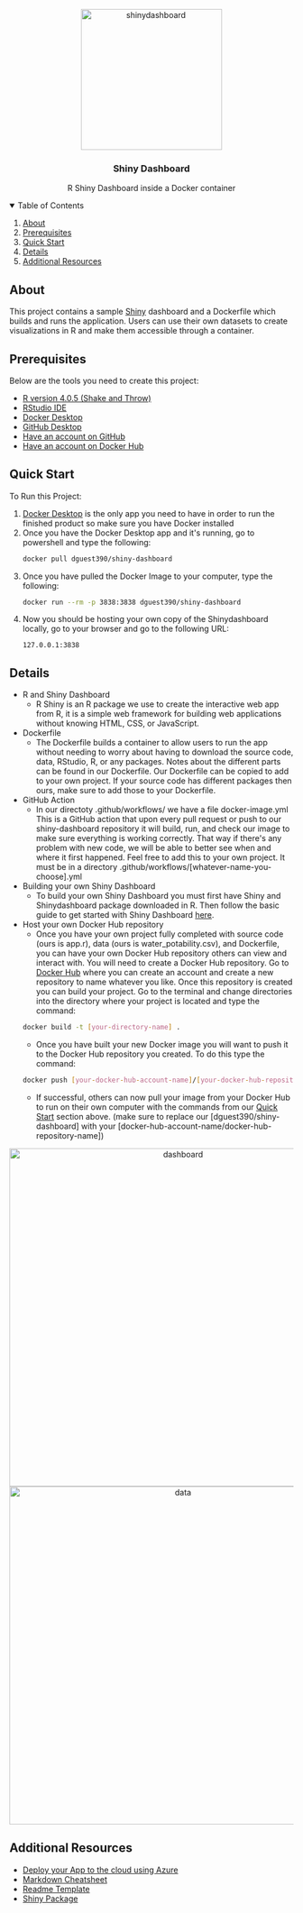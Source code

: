 <p align="center">
  <img width="250" src="Media/Shiny-logo.png" alt="shinydashboard">
  <h3 align="center">Shiny Dashboard</h3>
  <p align="center"> R Shiny Dashboard inside a Docker container</p>

<details open="open">
  <summary>Table of Contents</summary>
  <ol>
    <li><a href="#about">About</a></li>
    <li><a href="#prerequisites">Prerequisites</a></li>
    <li><a href="#quick-start">Quick Start</a></li>
    <li><a href="#details">Details</a></li>
    <li><a href="#additional-resources">Additional Resources</a></li>
  </ol>
</details>
 
## About

This project contains a sample [Shiny](https://rstudio.github.io/shinydashboard/) dashboard and a Dockerfile which builds and runs the application. Users can use their own datasets to create visualizations in R and make them accessible through a container.
  
## Prerequisites

Below are the tools you need to create this project:

- [R version 4.0.5 (Shake and Throw)](https://mirror.las.iastate.edu/CRAN/)
- [RStudio IDE](https://www.rstudio.com/products/rstudio/download/)
- [Docker Desktop](https://docs.docker.com/get-docker/)
- [GitHub Desktop](https://desktop.github.com/)
- [Have an account on GitHub](https://github.com/join)
- [Have an account on Docker Hub](https://hub.docker.com/signup/)

## Quick Start

To Run this Project:

1. [Docker Desktop](https://docs.docker.com/get-docker/) is the only app you need to have in order to run the finished product so make sure you have Docker installed
2. Once you have the Docker Desktop app and it's running, go to powershell and type the following:
    ```sh
    docker pull dguest390/shiny-dashboard
    ```
3. Once you have pulled the Docker Image to your computer, type the following:
    ```sh
    docker run --rm -p 3838:3838 dguest390/shiny-dashboard
    ```
4. Now you should be hosting your own copy of the Shinydashboard locally, go to your browser and go to the following URL: 
    ```
    127.0.0.1:3838
    ```
## Details

- R and Shiny Dashboard
  - R Shiny is an R package we use to create the interactive web app from R, it is a simple web framework for building web applications without knowing HTML, CSS, or JavaScript. 
- Dockerfile
  - The Dockerfile builds a container to allow users to run the app without needing to worry about having to download the source code, data, RStudio, R, or any packages. Notes about the different parts can be found in our Dockerfile. Our Dockerfile can be copied to add to your own project. If your source code has different packages then ours, make sure to add those to your Dockerfile.
- GitHub Action
  - In our directoty .github/workflows/ we have a file docker-image.yml This is a GitHub action that upon every pull request or push to our shiny-dashboard repository it will build, run, and check our image to make sure everything is working correctly. That way if there's any problem with new code, we will be able to better see when and where it first happened. Feel free to add this to your own project. It must be in a directory .github/workflows/[whatever-name-you-choose].yml
- Building your own Shiny Dashboard
  - To build your own Shiny Dashboard you must first have Shiny and Shinydashboard package downloaded in R. Then follow the basic guide to get started with Shiny Dashboard [here](https://rstudio.github.io/shinydashboard/get_started.html).
- Host your own Docker Hub repository
  - Once you have your own project fully completed with source code (ours is app.r), data (ours is water_potability.csv), and Dockerfile, you can have your own Docker Hub repository others can view and interact with. You will need to create a Docker Hub repository. Go to [Docker Hub](https://hub.docker.com/signup/) where you can create an account and create a new repository to name whatever you like. Once this repository is created you can build your project. Go to the terminal and change directories into the directory where your project is located and type the command:
  ```sh
  docker build -t [your-directory-name] .
  ```
  - Once you have built your new Docker image you will want to push it to the Docker Hub repository you created. To do this type the command:
  ```sh
  docker push [your-docker-hub-account-name]/[your-docker-hub-repository-name]
  ```
  - If successful, others can now pull your image from your Docker Hub to run on their own computer with the commands from our <a href="#quick-start">Quick Start</a> section above. (make sure to replace our [dguest390/shiny-dashboard] with your [docker-hub-account-name/docker-hub-repository-name])

<p align="center">
<img src="Media/dash.jpg" alt="dashboard" width="600"/>
<img src="Media/data.jpg" alt="data" width="600"/>


## Additional Resources

* [Deploy your App to the cloud using Azure](https://github.com/dguest390/shiny-dashboard/blob/main/azure.md)
* [Markdown Cheatsheet](https://www.markdownguide.org/cheat-sheet)
* [Readme Template](https://github.com/othneildrew/Best-README-Template)
* [Shiny Package](https://shiny.rstudio.com/)
